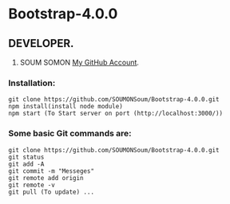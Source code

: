 # Bootstrap-4.0.0
## DEVELOPER.
1. SOUM SOMON [My GitHub Account](https://github.com/SOUMONSoum/).

### Installation:
```
git clone https://github.com/SOUMONSoum/Bootstrap-4.0.0.git
npm install(install node module)
npm start (To Start server on port (http://localhost:3000/))
```
### Some basic Git commands are:
```
git clone https://github.com/SOUMONSoum/Bootstrap-4.0.0.git
git status
git add -A
git commit -m "Messeges"
git remote add origin 
git remote -v
git pull (To update) ...
